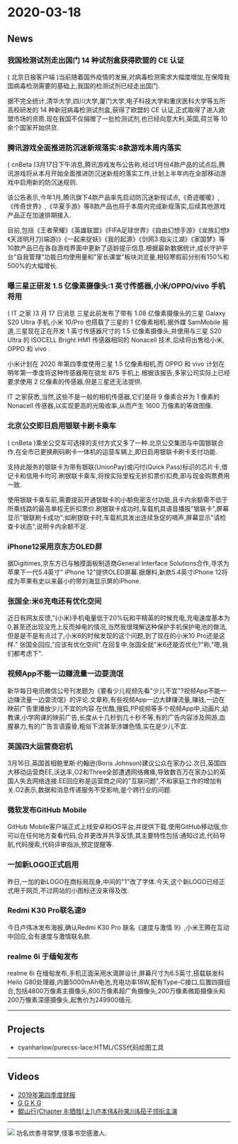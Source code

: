 # 2020-03-18
## News
### 我国检测试剂走出国门 14 种试剂盒获得欧盟的 CE 认证
( 北京日报客户端 )当前随着国外疫情的发展,对病毒检测需求大幅度增加,在保障我国病毒检测需要的基础上,我国的检测试剂已经走出国门.

据不完全统计,清华大学,四川大学,厦门大学,电子科技大学和重庆医科大学等五所高校研发的 14 种新冠病毒检测试剂盒,获得了欧盟的 CE 认证,正式取得了进入欧盟市场的资质.现在我国不仅捐赠了一批检测试剂,也已经向意大利,英国,荷兰等 10 余个国家开始供货.
### 腾讯游戏全面推进防沉迷新规落实:8款游戏本周内落实

( cnBeta )3月17日下午消息,腾讯游戏发布公告称,经过1月份4款产品的试点后,腾讯游戏将从本月开始全面推进防沉迷新规的落实工作,计划上半年内在全部移动游戏中启用新的防沉迷规则.

该公告表示,今年1月,腾讯旗下4款产品率先启动防沉迷新规试点,《奇迹暖暖》,《传奇世界》,《华夏手游》等8款产品也将于本周内完成新规落实,后续其他游戏产品正在加速排期接入.

目前,包括《王者荣耀》《英雄联盟》《FIFA足球世界》《自由幻想手游》《龙族幻想》《天涯明月刀(端游)》《一起来捉妖》《我的起源》《剑网3:指尖江湖》《家国梦》等10款产品已在各自游戏界面中更新了适龄提示信息.根据最新数据统计,成长守护平台"自我管理"功能日均使用量和"家长课堂"板块浏览量,相较寒假前分别有150%和500%的大幅增长.
### 曝三星正研发 1.5 亿像素摄像头:1 英寸传感器,小米/OPPO/vivo 手机将用
( IT 之家 )3 月 17 日消息 三星此前发布了带有 1.08 亿像素摄像头的三星 Galaxy S20 Ultra 手机,小米 10/Pro 也搭载了三星的 1 亿像素相机.据外媒 SamMobile 报道,三星现在正在开发 1 英寸传感器尺寸的 1.5 亿像素摄像头,并使用与三星 S20 Ultra 的 ISOCELL Bright HM1 传感器相同的 Nonacell 技术,后续将出售给小米, OPPO 和 vivo .

小米计划在 2020 年第四季度使用三星 1.5 亿像素相机,而 OPPO 和 vivo 计划在明年第一季度将这种传感器用在骁龙 875 手机上.根据该报告,多家公司实际上已经要求使用 2 亿像素的传感器,但是三星还无法提供.

IT 之家获悉,当然,这些不是一般的相机传感器,它们是将 9 像素合并为 1 像素的 Nonacell 传感器,以实现更高的光吸收率,从而产生 1600 万像素的等效图像.
### 北京公交即日启用银联卡刷卡乘车
 ( cnBeta )乘坐公交车可选择的支付方式又多了一种.北京公交集团与中国银联合作,在全市已更换刷码刷卡一体机的运营车辆上,即日启用银联卡刷卡支付功能.

支持此服务的银联卡为带有银联(UnionPay)或闪付(Quick Pass)标识的芯片卡,借记卡和信用卡均可.刷银联卡乘车,将按实际里程无折扣票价扣费,即与现金购票费用一致.

使用银联卡乘车前,需要提前开通银联卡的小额免密支付功能,且卡内余额需不低于所乘线路的最高单程无折扣票价.刷银联卡成功时,车载机具语音播报"银联卡",屏幕显示"银联刷卡成功";如刷银联卡时,车载机具发出连续急促的嘀声,屏幕显示"请检查卡状态",说明卡内余额不足.
### iPhone12采用京东方OLED屏
据Digitimes,京东方已与触摸面板制造商General Interface Solutions合作,寻求为苹果下一代5.4英寸" iPhone 12"提供OLED屏幕.据爆料,新款5.4英寸iPhone 12将成为苹果有史以来最小的带刘海显示屏的iPhone.
### 张国全:米6充电还有优化空间
近日有网友反馈,"(小米)手机电量低于20%玩和平精英的时候充电,充电速度基本为0,甚至还出现没充上反而掉电的情况,当然我很理解这种保护手机保护电池的做法,但是是不是有点过了,小米6的时候发现的这个问题,到了现在的小米10 Pro还是这样." 张国全回应,"应该有优化空间".在回复中,张国全就"米6还能否优化?"称,"嗯,我们都考虑下".
### 视频App不能一边赚流量一边耍流氓
新华每日电讯微信公号刊发题为《要看少儿视频先看"少儿不宜"?视频App不能一边赚流量一边耍流氓》的评论.文章称,有些视频App一边大肆赚流量,赚钱,一边在映前广告里播放少儿不宜的内容.在优酷,搜狐,PP视频等多个视频App中,动画片,幼教课,小学网课的映前广告,长度从十几秒到几十秒不等,有的广告内容涉及网游,血腥暴力,有的广告言语露骨,粗俗下流甚至涉嫌色情,实在是少儿不宜.
### 英国四大运营商宕机
3月16日,英国首相鲍里斯·约翰逊(Boris Johnson)建议公众在家办公.次日,英国四大移动运营商EE,沃达丰,O2和Three全部遭遇网络瘫痪,导致数百万在家办公的英国人失去网络连接.EE回应称是运营商之间的"互联问题",不和家庭工作的增加有关.O2表示,数据和消息传递服务不受影响,是个跨行业的问题.
### 微软发布GitHub Mobile
GitHub Mobile客户端正式上线安卓和iOS平台,并提供下载.使用GitHub移动版,你可以在任何地方查看代码,合并更改并共享反馈,其主要特性包括:通知过滤,代码导航,代码搜索,代码评审指派,预定提醒等.
### 一加新LOGO正式启用
昨日,一加的新LOGO在商标局现身,中间的"1"改了字体.今天,这个新LOGO已经正式用于网页,不过网站的小图标还没来得及改.
### Redmi K30 Pro联名速9
今日卢伟冰发布海报,确认Redmi K30 Pro 联名《速度与激情 9》,小米王腾在互动中回应,会有速度与激情联名款.
### realme 6i 于缅甸发布
realme 6i 在缅甸发布,手机正面采用水滴屏设计,屏幕尺寸为6.5英寸,搭载联发科Heilo G80处理器,内置5000mAh电池,充电功率18W,配有Type-C接口,后置四摄组合,包括4800万像素主摄像头,800万像素超广角摄像头,200万像素微距摄像头和200万像素深感摄像头,起售价为249900缅元.
- - - - - - 
## Projects
- cyanharlow/purecss-lace:HTML/CSS代码绘图工具
- - - - - - 
## Videos
- [2019年第四季度财报](http://ir.bilibili.com/news-releases/news-release-details/bilibili-inc-announces-fourth-quarter-2019-and-fiscal-year-2019)
- [G  G  K  G](https://www.bilibili.com/video/av97096705)
- [鲲山行(Chapter 8:牺牲[上])卢本伟&孙笑川&茄子领衔主演](https://www.bilibili.com/video/av97212628)
- - - - - - 
![](https://cn.bing.com/th?id=OHR.EquinoxAngkor_EN-CN6806147481_1920x1080.jpg)
功名炊黍寻常梦,怪事书空感激人.
